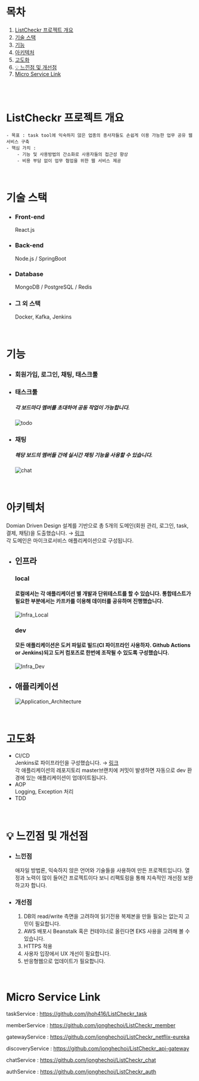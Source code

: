 # 목차
1. [ListCheckr 프로젝트 개요](#Catchmind-프로젝트-개요)
2. [기술 스택](#기술-스택)
3. [기능](#기능)
4. [아키텍처](#아키텍처)
5. [고도화](#고도화)
6. [💡 느낀점 및 개선점](#-느낀점-및-개선점)
7. [Micro Service Link](#-Micro-Service-Link)

<br/><br/>

# ListCheckr 프로젝트 개요
    - 목표 : task tool에 익숙하지 않은 업종의 종사자들도 손쉽게 이용 가능한 업무 공유 웹 서비스 구축
    - 핵심 가치 :
        - 기능 및 사용방법의 간소화로 사용자들의 접근성 향상
        - 비용 부담 없이 업무 협업을 위한 웹 서비스 제공

<br/>

# 기술 스택
- ### Front-end
  React.js
- ### Back-end
  Node.js / SpringBoot
- ### Database
  MongoDB / PostgreSQL / Redis
- ### 그 외 스택
  Docker, Kafka, Jenkins

<br/>

# 기능
- ### 회원가입, 로그인, 채팅, 태스크툴

- ### 태스크툴
  ##### 각 보드마다 멤버를 초대하여 공동 작업이 가능합니다.
  ![todo](https://github.com/jonghechoi/ListCheckr/assets/57426066/b5c01205-921f-48d7-b796-5e7b4dd71b47)

- ### 채팅
  ##### 해당 보드의 멤버들 간에 실시간 채팅 기능을 사용할 수 있습니다.
  ![chat](https://github.com/jonghechoi/ListCheckr/assets/57426066/28db8149-7674-439d-b9ce-20b14cc54d33)

<br/>

# 아키텍처
Domian Driven Design 설계를 기반으로 총 5개의 도메인(회원 관리, 로그인, task, 결제, 채팅)을 도출했습니다. → [링크](https://jonghe.notion.site/a6c069b0f88e47daa54b16ec47a68c14?pvs=4) <br/>
각 도메인은 마이크로서비스 애플리케이션으로 구성됩니다.

- ## 인프라
  ### local
  #### 로컬에서는 각 애플리케이션 별 개발과 단위테스트를 할 수 있습니다. 통합테스트가 필요한 부분에서는 카프카를 이용해 데이터를 공유하며 진행했습니다.
  ![Infra_Local](https://github.com/jonghechoi/ListCheckr/assets/57426066/cf91f4f5-db37-438b-a29e-7b96c2cbf00b)
  ### dev
  #### 모든 애플리케이션은 도커 파일로 빌드(CI 파이프라인 사용하자. Github Actions or Jenkins)되고 도커 컴포즈로 한번에 조작될 수 있도록 구성했습니다.
  ![Infra_Dev](https://github.com/jonghechoi/ListCheckr/assets/57426066/6a6400f0-dc4e-4d3f-a3d4-18631ea75c39)

- ## 애플리케이션
  ![Application_Architecture](https://github.com/jonghechoi/ListCheckr/assets/57426066/79c1f498-1c4d-440d-8895-f3aec414bc24)

<br/>

# 고도화
- CI/CD <br/>
  Jenkins로 파이프라인을 구성했습니다. → [링크](https://github.com/jonghechoi/ListCheckr_member/blob/master/Jenkinsfile) <br/>
  각 애플리케이션의 레포지토리 master브랜치에 커밋이 발생하면 자동으로 dev 환경에 있는 애플리케이션이 업데이트됩니다.
- AOP <br/>
  Logging, Exception 처리
- TDD

<br/>

# 💡 느낀점 및 개선점
- ### 느낀점
  애자일 방법론, 익숙하지 않은 언어와 기술들을 사용하여 만든 프로젝트입니다.
  열정과 노력이 많이 들어간 프로젝트이다 보니 리팩토링을 통해 지속적인 개선점 보완하고자 합니다.
- ### 개선점
  1. DB의 read/write 측면을 고려하여 읽기전용 복제본을 만들 필요는 없는지 고민이 필요합니다.
  2. AWS 배포시 Beanstalk 혹은 컨테이너로 올린다면 EKS 사용을 고려해 볼 수 있습니다.
  3. HTTPS 적용
  4. 사용자 입장에서 UX 개선이 필요합니다.
  5. 반응형웹으로 업데이트가 필요합니다.

<br/>

# Micro Service Link

taskService : https://github.com/jhoh416/ListCheckr_task

memberService : https://github.com/jonghechoi/ListCheckr_member

gatewayService : https://github.com/jonghechoi/ListCheckr_netflix-eureka

discoveryService : https://github.com/jonghechoi/ListCheckr_api-gateway

chatService : https://github.com/jonghechoi/ListCheckr_chat

authService : https://github.com/jonghechoi/ListCheckr_auth
